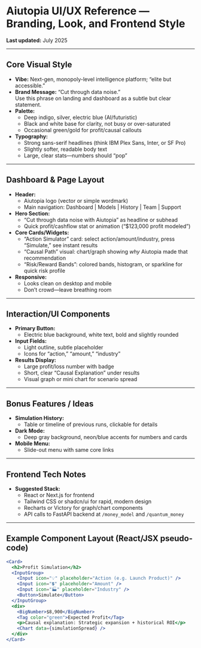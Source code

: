 # Aiutopia UI/UX Reference — Branding, Look, and Frontend Style

**Last updated:** July 2025

---

## Core Visual Style

- **Vibe:** Next-gen, monopoly-level intelligence platform; “elite but accessible.”
- **Brand Message:** “Cut through data noise.”  
  Use this phrase on landing and dashboard as a subtle but clear statement.
- **Palette:**  
  - Deep indigo, silver, electric blue (AI/futuristic)
  - Black and white base for clarity, not busy or over-saturated
  - Occasional green/gold for profit/causal callouts
- **Typography:**  
  - Strong sans-serif headlines (think IBM Plex Sans, Inter, or SF Pro)
  - Slightly softer, readable body text
  - Large, clear stats—numbers should “pop”

---

## Dashboard & Page Layout

- **Header:**  
  - Aiutopia logo (vector or simple wordmark)
  - Main navigation: Dashboard | Models | History | Team | Support
- **Hero Section:**  
  - “Cut through data noise with Aiutopia” as headline or subhead
  - Quick profit/cashflow stat or animation (“$123,000 profit modeled”)
- **Core Cards/Widgets:**  
  - “Action Simulator” card: select action/amount/industry, press “Simulate,” see instant results
  - “Causal Path” visual: chart/graph showing *why* Aiutopia made that recommendation
  - “Risk/Reward Bands”: colored bands, histogram, or sparkline for quick risk profile
- **Responsive:**  
  - Looks clean on desktop and mobile
  - Don’t crowd—leave breathing room

---

## Interaction/UI Components

- **Primary Button:**  
  - Electric blue background, white text, bold and slightly rounded
- **Input Fields:**  
  - Light outline, subtle placeholder
  - Icons for “action,” “amount,” “industry”
- **Results Display:**  
  - Large profit/loss number with badge
  - Short, clear “Causal Explanation” under results
  - Visual graph or mini chart for scenario spread

---

## Bonus Features / Ideas

- **Simulation History:**  
  - Table or timeline of previous runs, clickable for details
- **Dark Mode:**  
  - Deep gray background, neon/blue accents for numbers and cards
- **Mobile Menu:**  
  - Slide-out menu with same core links

---

## Frontend Tech Notes

- **Suggested Stack:**  
  - React or Next.js for frontend
  - Tailwind CSS or shadcn/ui for rapid, modern design
  - Recharts or Victory for graph/chart components
  - API calls to FastAPI backend at `/money_model` and `/quantum_money`

---

## Example Component Layout (React/JSX pseudo-code)

```jsx
<Card>
  <h2>Profit Simulation</h2>
  <InputGroup>
    <Input icon="💡" placeholder="Action (e.g. Launch Product)" />
    <Input icon="💲" placeholder="Amount" />
    <Input icon="🏭" placeholder="Industry" />
    <Button>Simulate</Button>
  </InputGroup>
  <div>
    <BigNumber>$8,900</BigNumber>
    <Tag color="green">Expected Profit</Tag>
    <p>Causal explanation: Strategic expansion + historical ROI</p>
    <Chart data={simulationSpread} />
  </div>
</Card>
